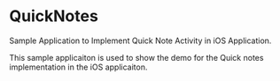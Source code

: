 # QuickNotes
Sample Application to Implement Quick Note Activity in iOS Application.


This sample applicaiton is used to show the demo for the Quick notes implementation in the iOS applicaiton.
